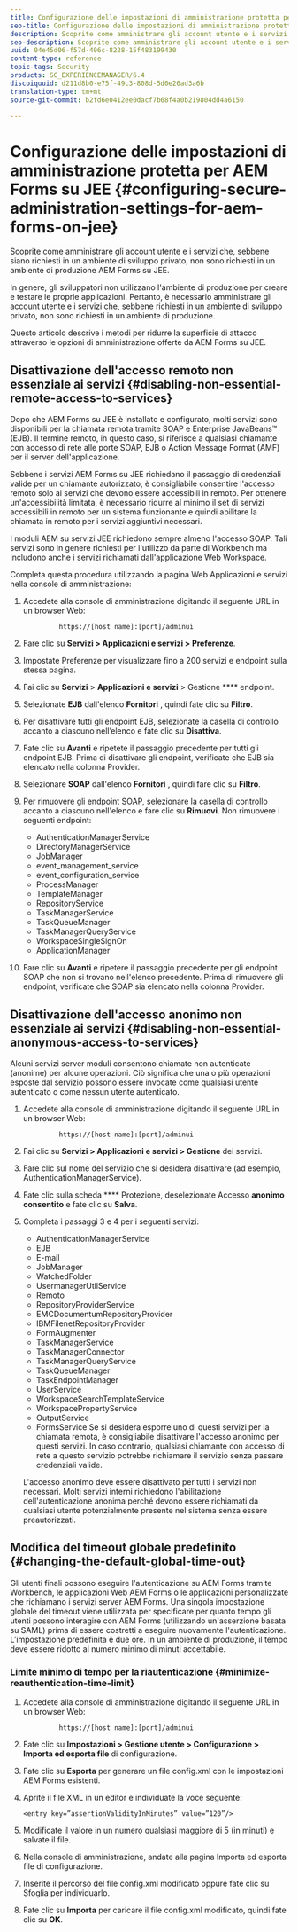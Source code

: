 ```yaml
---
title: Configurazione delle impostazioni di amministrazione protetta per AEM Forms su JEE
seo-title: Configurazione delle impostazioni di amministrazione protetta per AEM Forms su JEE
description: Scoprite come amministrare gli account utente e i servizi che, sebbene siano richiesti in un ambiente di sviluppo privato, non sono richiesti in un ambiente di produzione AEM Forms su JEE.
seo-description: Scoprite come amministrare gli account utente e i servizi che, sebbene siano richiesti in un ambiente di sviluppo privato, non sono richiesti in un ambiente di produzione AEM Forms su JEE.
uuid: 04e45d06-f57d-406c-8228-15f483199430
content-type: reference
topic-tags: Security
products: SG_EXPERIENCEMANAGER/6.4
discoiquuid: d211d8b0-e75f-49c3-808d-5d0e26ad3a6b
translation-type: tm+mt
source-git-commit: b2fd6e0412ee0dacf7b68f4a0b219804dd4a6150

---
```



# Configurazione delle impostazioni di amministrazione protetta per AEM Forms su JEE {#configuring-secure-administration-settings-for-aem-forms-on-jee}

Scoprite come amministrare gli account utente e i servizi che, sebbene siano richiesti in un ambiente di sviluppo privato, non sono richiesti in un ambiente di produzione AEM Forms su JEE.

In genere, gli sviluppatori non utilizzano l&#39;ambiente di produzione per creare e testare le proprie applicazioni. Pertanto, è necessario amministrare gli account utente e i servizi che, sebbene richiesti in un ambiente di sviluppo privato, non sono richiesti in un ambiente di produzione.

Questo articolo descrive i metodi per ridurre la superficie di attacco attraverso le opzioni di amministrazione offerte da AEM Forms su JEE.

## Disattivazione dell&#39;accesso remoto non essenziale ai servizi {#disabling-non-essential-remote-access-to-services}

Dopo che AEM Forms su JEE è installato e configurato, molti servizi sono disponibili per la chiamata remota tramite SOAP e Enterprise JavaBeans™ (EJB). Il termine remoto, in questo caso, si riferisce a qualsiasi chiamante con accesso di rete alle porte SOAP, EJB o Action Message Format (AMF) per il server dell&#39;applicazione.

Sebbene i servizi AEM Forms su JEE richiedano il passaggio di credenziali valide per un chiamante autorizzato, è consigliabile consentire l&#39;accesso remoto solo ai servizi che devono essere accessibili in remoto. Per ottenere un&#39;accessibilità limitata, è necessario ridurre al minimo il set di servizi accessibili in remoto per un sistema funzionante e quindi abilitare la chiamata in remoto per i servizi aggiuntivi necessari.

I moduli AEM su servizi JEE richiedono sempre almeno l&#39;accesso SOAP. Tali servizi sono in genere richiesti per l&#39;utilizzo da parte di Workbench ma includono anche i servizi richiamati dall&#39;applicazione Web Workspace.

Completa questa procedura utilizzando la pagina Web Applicazioni e servizi nella console di amministrazione:

1. Accedete alla console di amministrazione digitando il seguente URL in un browser Web:

   ```as3
            https://[host name]:[port]/adminui
   ```

1. Fare clic su **Servizi > Applicazioni e servizi > Preferenze**.
1. Impostate Preferenze per visualizzare fino a 200 servizi e endpoint sulla stessa pagina.
1. Fai clic su **Servizi** > **Applicazioni e servizi** > Gestione **** endpoint.
1. Selezionate **EJB** dall&#39;elenco **Fornitori** , quindi fate clic su **Filtro**.
1. Per disattivare tutti gli endpoint EJB, selezionate la casella di controllo accanto a ciascuno nell’elenco e fate clic su **Disattiva**.
1. Fate clic su **Avanti** e ripetete il passaggio precedente per tutti gli endpoint EJB. Prima di disattivare gli endpoint, verificate che EJB sia elencato nella colonna Provider.
1. Selezionare **SOAP** dall&#39;elenco **Fornitori** , quindi fare clic su **Filtro**.
1. Per rimuovere gli endpoint SOAP, selezionare la casella di controllo accanto a ciascuno nell&#39;elenco e fare clic su **Rimuovi**. Non rimuovere i seguenti endpoint:

   * AuthenticationManagerService
   * DirectoryManagerService
   * JobManager
   * event_management_service
   * event_configuration_service
   * ProcessManager
   * TemplateManager
   * RepositoryService
   * TaskManagerService
   * TaskQueueManager
   * TaskManagerQueryService
   * WorkspaceSingleSignOn
   * ApplicationManager

1. Fare clic su **Avanti** e ripetere il passaggio precedente per gli endpoint SOAP che non si trovano nell&#39;elenco precedente. Prima di rimuovere gli endpoint, verificate che SOAP sia elencato nella colonna Provider.

## Disattivazione dell&#39;accesso anonimo non essenziale ai servizi {#disabling-non-essential-anonymous-access-to-services}

Alcuni servizi server moduli consentono chiamate non autenticate (anonime) per alcune operazioni. Ciò significa che una o più operazioni esposte dal servizio possono essere invocate come qualsiasi utente autenticato o come nessun utente autenticato.

1. Accedete alla console di amministrazione digitando il seguente URL in un browser Web:

   ```as3
            https://[host name]:[port]/adminui
   ```

1. Fai clic su **Servizi > Applicazioni e servizi > Gestione** dei servizi.
1. Fare clic sul nome del servizio che si desidera disattivare (ad esempio, AuthenticationManagerService).
1. Fate clic sulla scheda **** Protezione, deselezionate Accesso **anonimo consentito** e fate clic su **Salva**.
1. Completa i passaggi 3 e 4 per i seguenti servizi:

   * AuthenticationManagerService
   * EJB
   * E-mail
   * JobManager
   * WatchedFolder
   * UsermanagerUtilService
   * Remoto
   * RepositoryProviderService
   * EMCDocumentumRepositoryProvider
   * IBMFilenetRepositoryProvider
   * FormAugmenter
   * TaskManagerService
   * TaskManagerConnector
   * TaskManagerQueryService
   * TaskQueueManager
   * TaskEndpointManager
   * UserService
   * WorkspaceSearchTemplateService
   * WorkspacePropertyService
   * OutputService
   * FormsService
   Se si desidera esporre uno di questi servizi per la chiamata remota, è consigliabile disattivare l&#39;accesso anonimo per questi servizi. In caso contrario, qualsiasi chiamante con accesso di rete a questo servizio potrebbe richiamare il servizio senza passare credenziali valide.

   L&#39;accesso anonimo deve essere disattivato per tutti i servizi non necessari. Molti servizi interni richiedono l&#39;abilitazione dell&#39;autenticazione anonima perché devono essere richiamati da qualsiasi utente potenzialmente presente nel sistema senza essere preautorizzati.

## Modifica del timeout globale predefinito {#changing-the-default-global-time-out}

Gli utenti finali possono eseguire l&#39;autenticazione su AEM Forms tramite Workbench, le applicazioni Web AEM Forms o le applicazioni personalizzate che richiamano i servizi server AEM Forms. Una singola impostazione globale del timeout viene utilizzata per specificare per quanto tempo gli utenti possono interagire con AEM Forms (utilizzando un&#39;asserzione basata su SAML) prima di essere costretti a eseguire nuovamente l&#39;autenticazione. L’impostazione predefinita è due ore. In un ambiente di produzione, il tempo deve essere ridotto al numero minimo di minuti accettabile.

### Limite minimo di tempo per la riautenticazione {#minimize-reauthentication-time-limit}

1. Accedete alla console di amministrazione digitando il seguente URL in un browser Web:

   ```as3
            https://[host name]:[port]/adminui
   ```

1. Fate clic su **Impostazioni > Gestione utente > Configurazione > Importa ed esporta file** di configurazione.
1. Fate clic su **Esporta** per generare un file config.xml con le impostazioni AEM Forms esistenti.
1. Aprite il file XML in un editor e individuate la voce seguente:

   `<entry key=”assertionValidityInMinutes” value=”120”/>`

1. Modificate il valore in un numero qualsiasi maggiore di 5 (in minuti) e salvate il file.
1. Nella console di amministrazione, andate alla pagina Importa ed esporta file di configurazione.
1. Inserite il percorso del file config.xml modificato oppure fate clic su Sfoglia per individuarlo.
1. Fate clic su **Importa** per caricare il file config.xml modificato, quindi fate clic su **OK**.


